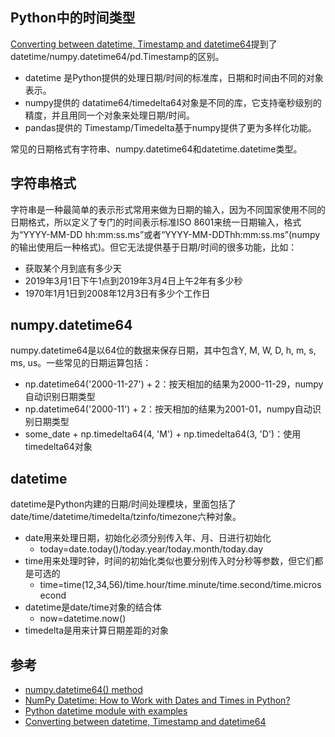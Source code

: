 ## Python中的时间类型

[Converting between datetime, Timestamp and datetime64](https://stackoverflow.com/questions/13703720/converting-between-datetime-timestamp-and-datetime64/46921593#46921593)提到了datetime/numpy.datetime64/pd.Timestamp的区别。

- datetime 是Python提供的处理日期/时间的标准库，日期和时间由不同的对象表示。
- numpy提供的 datatime64/timedelta64对象是不同的库，它支持毫秒级别的精度，并且用同一个对象来处理日期/时间。
- pandas提供的 Timestamp/Timedelta基于numpy提供了更为多样化功能。


常见的日期格式有字符串、numpy.datetime64和datetime.datetime类型。


## 字符串格式

字符串是一种最简单的表示形式常用来做为日期的输入，因为不同国家使用不同的日期格式，所以定义了专门的时间表示标准ISO 8601来统一日期输入，格式为“YYYY-MM-DD hh:mm:ss.ms”或者“YYYY-MM-DDThh:mm:ss.ms”(numpy的输出使用后一种格式)。但它无法提供基于日期/时间的很多功能，比如：

- 获取某个月到底有多少天
- 2019年3月1日下午1点到2019年3月4日上午2年有多少秒
- 1970年1月1日到2008年12月3日有多少个工作日


## numpy.datetime64

numpy.datetime64是以64位的数据来保存日期，其中包含Y, M, W, D, h, m, s, ms, us。一些常见的日期运算包括：

- np.datetime64('2000-11-27') + 2：按天相加的结果为2000-11-29，numpy自动识别日期类型
- np.datetime64('2000-11') + 2：按天相加的结果为2001-01，numpy自动识别日期类型
- some_date + np.timedelta64(4, 'M') + np.timedelta64(3, 'D')：使用timedelta64对象


## datetime

datetime是Python内建的日期/时间处理模块，里面包括了date/time/datetime/timedelta/tzinfo/timezone六种对象。

- date用来处理日期，初始化必须分别传入年、月、日进行初始化
  - today=date.today()/today.year/today.month/today.day
- time用来处理时钟，时间的初始化类似也要分别传入时分秒等参数，但它们都是可选的
  - time=time(12,34,56)/time.hour/time.minute/time.second/time.microsecond
- datetime是date/time对象的结合体
  - now=datetime.now()
- timedelta是用来计算日期差距的对象


## 参考

- [numpy.datetime64() method](https://www.geeksforgeeks.org/python-numpy-datetime64-method/)
- [NumPy Datetime: How to Work with Dates and Times in Python?](https://blog.finxter.com/how-to-work-with-dates-and-times-in-python/)
- [Python datetime module with examples](https://www.geeksforgeeks.org/python-datetime-module-with-examples/)
- [Converting between datetime, Timestamp and datetime64](https://stackoverflow.com/questions/13703720/converting-between-datetime-timestamp-and-datetime64)
